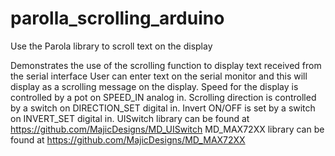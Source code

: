 # parolla_scrolling_arduino

Use the Parola library to scroll text on the display

Demonstrates the use of the scrolling function to display text received from the serial interface
User can enter text on the serial monitor and this will display as a scrolling message on the display.
Speed for the display is controlled by a pot on SPEED_IN analog in.
Scrolling direction is controlled by a switch on DIRECTION_SET digital in.
Invert ON/OFF is set by a switch on INVERT_SET digital in.
UISwitch library can be found at https://github.com/MajicDesigns/MD_UISwitch
MD_MAX72XX library can be found at https://github.com/MajicDesigns/MD_MAX72XX
